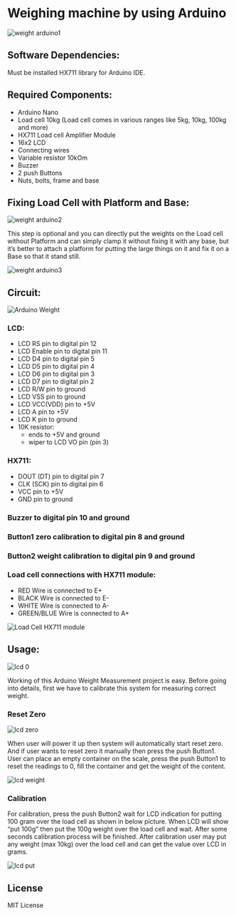 Weighing machine by using Arduino
=================================

![weight arduino1](./images/weight_arduino1.png)

Software Dependencies:
----------------------

Must be installed HX711 library for Arduino IDE.

Required Components:
---------------------------------

- Arduino Nano
- Load cell 10kg (Load cell comes in various ranges like 5kg, 10kg, 100kg and more)
- HX711 Load cell Amplifier Module
- 16x2 LCD
- Connecting wires
- Variable resistor 10kOm
- Buzzer
- 2 push Buttons
- Nuts, bolts, frame and base

Fixing Load Cell with Platform and Base:
----------------------------------------

![weight arduino2](./images/weight_arduino2.png)

This step is optional and you can directly put the weights on the Load cell without Platform and can simply clamp it without fixing it with any base, but it’s better to attach a platform for putting the large things on it and fix it on a Base so that it stand still.

![weight arduino3](./images/weight_arduino3.png)

Circuit:
--------------------

![Arduino Weight](./images/ArduinoWeight.png)

### LCD:
 * LCD RS pin to digital pin 12
 * LCD Enable pin to digital pin 11
 * LCD D4 pin to digital pin 5
 * LCD D5 pin to digital pin 4
 * LCD D6 pin to digital pin 3
 * LCD D7 pin to digital pin 2
 * LCD R/W pin to ground
 * LCD VSS pin to ground
 * LCD VCC(VDD) pin to +5V
 * LCD A pin to +5V
 * LCD K pin to ground
 * 10K resistor:
   * ends to +5V and ground
   * wiper to LCD VO pin (pin 3)
### HX711:
 * DOUT (DT) pin to digital pin 7
 * CLK (SCK) pin to digital pin 6
 * VCC pin to +5V
 * GND pin to ground
### Buzzer to digital pin 10 and ground
### Button1 zero calibration to digital pin 8 and ground
### Button2 weight calibration to digital pin 9 and ground
### Load cell connections with HX711 module:
 * RED Wire is connected to E+
 * BLACK Wire is connected to E-
 * WHITE Wire is connected to A-
 * GREEN/BLUE Wire is connected to A+ 
 
![Load Cell HX711 module](./images/LoadCellHX711module.png)
 
Usage:
--------------------

![lcd 0](./images/lcd0.png)

Working of this Arduino Weight Measurement project is easy. Before going into details, first we have to calibrate this system for measuring correct weight.
### Reset Zero

![lcd zero](./images/lcdzero.png)

When user will power it up then system will automatically start reset zero. And if user wants to reset zero it manually then press the push Button1. User can place an empty container on the scale, press the push Button1 to reset the readings to 0, fill the container and get the weight of the content.

![lcd weight](./images/lcdweight.png)

### Calibration
For calibration, press the push Button2 wait for LCD indication for putting 100 gram over the load cell as shown in below picture. When LCD will show “put 100g” then put the 100g weight over the load cell and wait. After some seconds calibration process will be finished. After calibration user may put any weight (max 10kg) over the load cell and can get the value over LCD in grams.

![lcd put](./images/lcdput.png)

License
-----------------
MIT License
